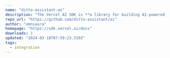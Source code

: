 ```yaml
---
name: "ditto-assistant-ai"
description: "The Vercel AI SDK is **a library for building AI-powered streaming text and chat UIs**."
repo_url: "https://github.com/ditto-assistant/ai"
author: "omniaura"
homepage: "https://sdk.vercel.ai/docs"
downloads: 1
updated: "2024-03-18T07:59:23.319Z"
tags: 
  - integration
---
```

